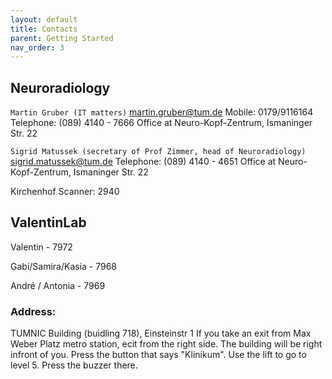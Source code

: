 ```yaml
---
layout: default
title: Contacts
parent: Getting Started
nav_order: 3
---
```


## Neuroradiology 

``Martin Gruber (IT matters)`` 
martin.gruber@tum.de 
Mobile: 0179/9116164 
Telephone: (089) 4140 - 7666 
Office at Neuro-Kopf-Zentrum, Ismaninger Str. 22 

``Sigrid Matussek (secretary of Prof Zimmer, head of Neuroradiology)`` 
sigrid.matussek@tum.de 
Telephone: (089) 4140 - 4651 
Office at Neuro-Kopf-Zentrum, Ismaninger Str. 22 


Kirchenhof Scanner: 2940 


## ValentinLab 

Valentin - 7972

Gabi/Samira/Kasia - 7968 

André / Antonia - 7969 



### Address: 
TUMNIC  Building (buidling 718), Einsteinstr 1 
If you take an exit from Max Weber Platz metro station, ecit from the right side. The building will be right infront of you.
Press the button that says "Klinikum". Use the lift to go to level 5. Press the buzzer there.
